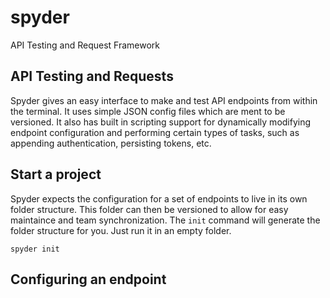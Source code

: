 # spyder
API Testing and Request Framework


## API Testing and Requests

Spyder gives an easy interface to make and test API endpoints from within the terminal.
It uses simple JSON config files which are ment to be versioned. It also has built in
scripting support for dynamically modifying endpoint configuration and performing certain
types of tasks, such as appending authentication, persisting tokens, etc.


## Start a project

Spyder expects the configuration for a set of endpoints to live in its own folder structure.
This folder can then be versioned to allow for easy maintaince and team synchronization. 
The `init` command will generate the folder structure for you. Just run it in an empty folder.

```
spyder init
```

## Configuring an endpoint
